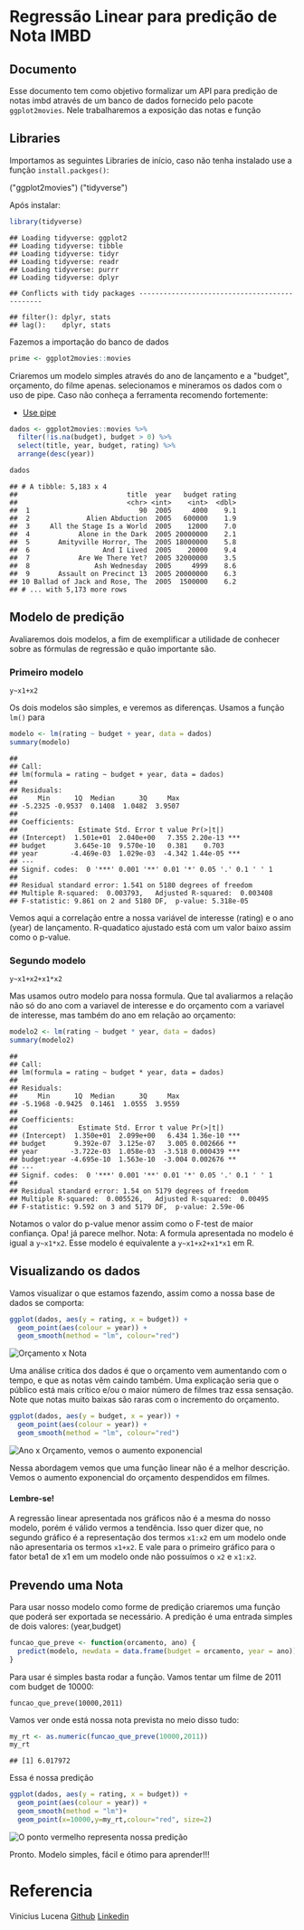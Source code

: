 Regressão Linear para predição de Nota IMBD
================

Documento
---------

Esse documento tem como objetivo formalizar um API para predição de notas imbd através de um banco de dados fornecido pelo pacote `ggplot2movies`. Nele trabalharemos a exposição das notas e função

Libraries
---------

Importamos as seguintes Libraries de início, caso não tenha instalado use a função `install.packges()`:

("ggplot2movies") ("tidyverse")

Após instalar:

``` r
library(tidyverse)
```

    ## Loading tidyverse: ggplot2
    ## Loading tidyverse: tibble
    ## Loading tidyverse: tidyr
    ## Loading tidyverse: readr
    ## Loading tidyverse: purrr
    ## Loading tidyverse: dplyr

    ## Conflicts with tidy packages ----------------------------------------------

    ## filter(): dplyr, stats
    ## lag():    dplyr, stats

Fazemos a importação do banco de dados

``` r
prime <- ggplot2movies::movies
```

Criaremos um modelo simples através do ano de lançamento e a "budget", orçamento, do filme apenas. selecionamos e mineramos os dados com o uso de pipe. Caso não conheça a ferramenta recomendo fortemente:

-   [Use pipe](http://r4ds.had.co.nz/pipes.html)

``` r
dados <- ggplot2movies::movies %>% 
  filter(!is.na(budget), budget > 0) %>% 
  select(title, year, budget, rating) %>% 
  arrange(desc(year))

dados
```

    ## # A tibble: 5,183 x 4
    ##                           title  year   budget rating
    ##                           <chr> <int>    <int>  <dbl>
    ##  1                           90  2005     4000    9.1
    ##  2              Alien Abduction  2005   600000    1.9
    ##  3     All the Stage Is a World  2005    12000    7.0
    ##  4            Alone in the Dark  2005 20000000    2.1
    ##  5       Amityville Horror, The  2005 18000000    5.8
    ##  6                  And I Lived  2005    20000    9.4
    ##  7            Are We There Yet?  2005 32000000    3.5
    ##  8                Ash Wednesday  2005     4999    8.6
    ##  9       Assault on Precinct 13  2005 20000000    6.3
    ## 10 Ballad of Jack and Rose, The  2005  1500000    6.2
    ## # ... with 5,173 more rows

Modelo de predição
------------------

Avaliaremos dois modelos, a fim de exemplificar a utilidade de conhecer sobre as fórmulas de regressão e quão importante são.

### Primeiro modelo

`y~x1+x2`

Os dois modelos são simples, e veremos as diferenças. Usamos a função `lm()` para

``` r
modelo <- lm(rating ~ budget + year, data = dados)
summary(modelo)
```

    ## 
    ## Call:
    ## lm(formula = rating ~ budget + year, data = dados)
    ## 
    ## Residuals:
    ##     Min      1Q  Median      3Q     Max 
    ## -5.2325 -0.9537  0.1408  1.0482  3.9507 
    ## 
    ## Coefficients:
    ##               Estimate Std. Error t value Pr(>|t|)    
    ## (Intercept)  1.501e+01  2.040e+00   7.355 2.20e-13 ***
    ## budget       3.645e-10  9.570e-10   0.381    0.703    
    ## year        -4.469e-03  1.029e-03  -4.342 1.44e-05 ***
    ## ---
    ## Signif. codes:  0 '***' 0.001 '**' 0.01 '*' 0.05 '.' 0.1 ' ' 1
    ## 
    ## Residual standard error: 1.541 on 5180 degrees of freedom
    ## Multiple R-squared:  0.003793,   Adjusted R-squared:  0.003408 
    ## F-statistic: 9.861 on 2 and 5180 DF,  p-value: 5.318e-05

Vemos aqui a correlação entre a nossa variável de interesse (rating) e o ano (year) de lançamento. R-quadatico ajustado está com um valor baixo assim como o p-value.

### Segundo modelo

`y~x1+x2+x1*x2`

Mas usamos outro modelo para nossa formula. Que tal avaliarmos a relação não só do ano com a variavel de interesse e do orçamento com a variavel de interesse, mas também do ano em relação ao orçamento:

``` r
modelo2 <- lm(rating ~ budget * year, data = dados)
summary(modelo2)
```

    ## 
    ## Call:
    ## lm(formula = rating ~ budget * year, data = dados)
    ## 
    ## Residuals:
    ##     Min      1Q  Median      3Q     Max 
    ## -5.1968 -0.9425  0.1461  1.0555  3.9559 
    ## 
    ## Coefficients:
    ##               Estimate Std. Error t value Pr(>|t|)    
    ## (Intercept)  1.350e+01  2.099e+00   6.434 1.36e-10 ***
    ## budget       9.392e-07  3.125e-07   3.005 0.002666 ** 
    ## year        -3.722e-03  1.058e-03  -3.518 0.000439 ***
    ## budget:year -4.695e-10  1.563e-10  -3.004 0.002676 ** 
    ## ---
    ## Signif. codes:  0 '***' 0.001 '**' 0.01 '*' 0.05 '.' 0.1 ' ' 1
    ## 
    ## Residual standard error: 1.54 on 5179 degrees of freedom
    ## Multiple R-squared:  0.005526,   Adjusted R-squared:  0.00495 
    ## F-statistic: 9.592 on 3 and 5179 DF,  p-value: 2.59e-06

Notamos o valor do p-value menor assim como o F-test de maior confiança. Opa! já parece melhor. Nota: A formula apresentada no modelo é igual a `y~x1*x2`. Esse modelo é equivalente a `y~x1+x2+x1*x1` em R.

Visualizando os dados
---------------------

Vamos visualizar o que estamos fazendo, assim como a nossa base de dados se comporta:

``` r
ggplot(dados, aes(y = rating, x = budget)) + 
  geom_point(aes(colour = year)) +
  geom_smooth(method = "lm", colour="red")
```

![Orçamento x Nota](Prevendonotas_files/figure-markdown_github-ascii_identifiers/unnamed-chunk-6-1.png)

Uma análise critica dos dados é que o orçamento vem aumentando com o tempo, e que as notas vêm caindo também. Uma explicação seria que o público está mais crítico e/ou o maior número de filmes traz essa sensação. Note que notas muito baixas são raras com o incremento do orçamento.

``` r
ggplot(dados, aes(y = budget, x = year)) + 
  geom_point(aes(colour = year)) +
  geom_smooth(method = "lm", colour="red")
```

![Ano x Orçamento, vemos o aumento exponencial](Prevendonotas_files/figure-markdown_github-ascii_identifiers/unnamed-chunk-7-1.png)

Nessa abordagem vemos que uma função linear não é a melhor descrição. Vemos o aumento exponencial do orçamento despendidos em filmes.

#### Lembre-se!

A regressão linear apresentada nos gráficos não é a mesma do nosso modelo, porém é válido vermos a tendência. Isso quer dizer que, no segundo gráfico é a representação dos termos `x1:x2` em um modelo onde não apresentaria os termos `x1+x2`. E vale para o primeiro gráfico para o fator beta1 de x1 em um modelo onde não possuímos o `x2` e `x1:x2`.

Prevendo uma Nota
-----------------

Para usar nosso modelo como forme de predição criaremos uma função que poderá ser exportada se necessário. A predição é uma entrada simples de dois valores: (year,budget)

``` r
funcao_que_preve <- function(orcamento, ano) {
  predict(modelo, newdata = data.frame(budget = orcamento, year = ano))
}
```

Para usar é simples basta rodar a função. Vamos tentar um filme de 2011 com budget de 10000:

`funcao_que_preve(10000,2011)`

Vamos ver onde está nossa nota prevista no meio disso tudo:

``` r
my_rt <- as.numeric(funcao_que_preve(10000,2011))
my_rt
```

    ## [1] 6.017972

Essa é nossa predição

``` r
ggplot(dados, aes(y = rating, x = budget)) + 
  geom_point(aes(colour = year)) +
  geom_smooth(method = "lm")+
  geom_point(x=10000,y=my_rt,colour="red", size=2)
```

![O ponto vermelho representa nossa predição](Prevendonotas_files/figure-markdown_github-ascii_identifiers/unnamed-chunk-10-1.png)

Pronto. Modelo simples, fácil e ótimo para aprender!!!

Referencia
==========

Vinicius Lucena [Github](https://github.com/viniciuslucenasouza) [Linkedin](https://www.linkedin.com/in/vinicius-lucena/)
